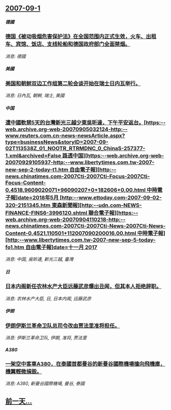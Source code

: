 ## [2007-09-1](/news/2007/09/1/index.md)

##### 德國
### [德国《被动吸烟危害保护法》在全国范围内正式生效，火车、出租车、宾馆、饭店、支线轮船和德国政府部门全面禁烟。](/news/2007/09/1/德国-被动吸烟危害保护法-在全国范围内正式生效-火车-出租车-宾馆-饭店-支线轮船和德国政府部门全面禁烟.md)
_消息: 德國_

##### 美國
### [美国和朝鲜双边工作组第二轮会谈开始在瑞士日内瓦举行。](/news/2007/09/1/美国和朝鲜双边工作组第二轮会谈开始在瑞士日内瓦举行.md)
_消息: 日內瓦, 朝鮮, 瑞士, 美國_

##### 中国
### [遭中國軟禁5天的台灣新光三越少東吳昕達，下午平安返台。[https:--web.archive.org-web-20070905032124-http:--www.reuters.com.cn-news-newsArticle.aspx?type=businessNews&storyID=2007-09-02T113538Z_01_NOOTR_RTRMDNC_0_ChinaS-257377-1.xml&archived=False 路透中国][https:--web.archive.org-web-20070929105937-http:--www.libertytimes.com.tw-2007-new-sep-2-today-t1.htm 自由電子報][http:--news.chinatimes.com-2007Cti-2007Cti-Focus-2007Cti-Focus-Content-0,4518,9609020071+96090207+0+182606+0,00.html 中時電子報]date=2018年5月 [http:--www.ettoday.com-2007-09-02-320-2151345.htm 東森新聞報][http:--udn.com-NEWS-FINANCE-FINS6-3996120.shtml 聯合電子報][https:--web.archive.org-web-20070904110218-http:--news.chinatimes.com-2007Cti-2007Cti-News-2007Cti-News-Content-0,4521,110501+112007090200016,00.html 中時電子報][http:--www.libertytimes.com.tw-2007-new-sep-5-today-fo1.htm 自由電子報]date=十一月 2017 ](/news/2007/09/1/遭中國軟禁5天的台灣新光三越少東吳昕達-下午平安返台-https-webarchiveorg-web-2007.md)
_消息: 中国, 吳昕達, 新光三越, 臺灣_

##### 日
### [日本内阁新任农林水产大臣远藤武彦爆出丑闻，但其本人拒绝辞职。](/news/2007/09/1/日本内阁新任农林水产大臣远藤武彦爆出丑闻-但其本人拒绝辞职.md)
_消息: 农林水产大臣, 日, 日本内阁, 远藤武彦_

##### 伊朗
### [伊朗伊斯兰革命卫队总司令改由贾法里准将担任。](/news/2007/09/1/伊朗伊斯兰革命卫队总司令改由贾法里准将担任.md)
_消息: 伊斯兰革命卫队, 伊朗, 准将, 贾法里_

##### A380
### [一架空中客車A380，在泰國首都曼谷的新曼谷國際機場撞向飛機庫，機翼輕微損毀。](/news/2007/09/1/一架空中客車A380-在泰國首都曼谷的新曼谷國際機場撞向飛機庫-機翼輕微損毀.md)
_消息: A380, 新曼谷國際機場, 曼谷, 泰國_

## [前一天...](/news/2007/07/31/index.md)

